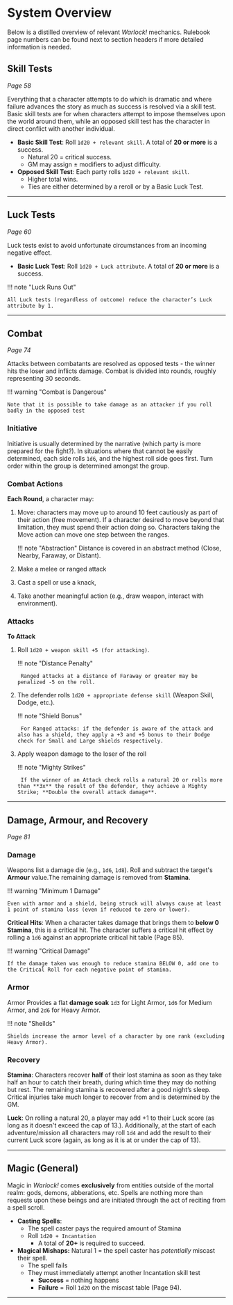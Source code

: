 # System Overview

Below is a distilled overview of relevant _Warlock!_ mechanics. Rulebook page numbers can be found next to section headers if more detailed information is needed.

## Skill Tests

_Page 58_

Everything that a character attempts to do which is dramatic and where failure advances the story as much as success is resolved via a skill test. Basic skill tests are for when characters attempt to impose themselves upon the world around them, while an opposed skill test has the character in direct conflict with another individual.

- **Basic Skill Test**: Roll `1d20 + relevant skill`. A total of **20 or more** is a success.
    - Natural 20 = critical success.
    - GM may assign ± modifiers to adjust difficulty.
- **Opposed Skill Test**: Each party rolls `1d20 + relevant skill`.
    - Higher total wins.
    - Ties are either determined by a reroll or by a Basic Luck Test.

---

## Luck Tests

_Page 60_

Luck tests exist to avoid unfortunate circumstances from an incoming negative effect.

- **Basic Luck Test**: Roll `1d20 + Luck attribute`. A total of **20 or more** is a success.

!!! note "Luck Runs Out"

    All Luck tests (regardless of outcome) reduce the character’s Luck attribute by 1.

---

## Combat

_Page 74_

Attacks between combatants are resolved as opposed tests - the winner hits the loser and inflicts damage. Combat is divided into rounds, roughly representing 30 seconds.

!!! warning "Combat is Dangerous"

    Note that it is possible to take damage as an attacker if you roll badly in the opposed test

### Initiative

Initiative is usually determined by the narrative (which party is more prepared for the fight?). In situations where that cannot be easily determined, each side rolls `1d6`, and the highest roll side goes first. Turn order within the group is determined amongst the group.

### Combat Actions
**Each Round**, a character may:

1. Move: characters may move up to around 10 feet cautiously as part of their action (free movement). If a character desired to move beyond that limitation, they must spend their action doing so. Characters taking the Move action can move one step between the ranges.
    
    !!! note "Abstraction"
        Distance is covered in an abstract method (Close, Nearby, Faraway, or Distant).


1. Make a melee or ranged attack
1. Cast a spell or use a knack,
1. Take another meaningful action (e.g., draw weapon, interact with environment).

### Attacks

**To Attack**

1. Roll `1d20 + weapon skill +5 (for attacking)`.
    
    !!! note "Distance Penalty"
    
        Ranged attacks at a distance of Faraway or greater may be penalized -5 on the roll.
    

1. The defender rolls `1d20 + appropriate defense skill` (Weapon Skill, Dodge, etc.).
        
    !!! note "Shield Bonus"
    
        For Ranged attacks: if the defender is aware of the attack and also has a shield, they apply a +3 and +5 bonus to their Dodge check for Small and Large shields respectively.
        

1. Apply weapon damage to the loser of the roll
    
    !!! note "Mighty Strikes"
    
        If the winner of an Attack check rolls a natural 20 or rolls more than **3x** the result of the defender, they achieve a Mighty Strike; **Double the overall attack damage**.
    

---

## Damage, Armour, and Recovery

_Page 81_

### Damage
Weapons list a damage die (e.g., `1d6`, `1d8`). Roll and subtract the target's **Armour** value.The remaining damage is removed from **Stamina**.
    
!!! warning "Minimum 1 Damage"

    Even with armor and a shield, being struck will always cause at least 1 point of stamina loss (even if reduced to zero or lower).
    
**Critical Hits**: When a character takes damage that brings them to **below 0 Stamina**, this is a critical hit. The character suffers a critical hit effect by rolling a `1d6` against an appropriate critical hit table (Page 85).
    
!!! warning "Critical Damage"

    If the damage taken was enough to reduce stamina BELOW 0, add one to the Critical Roll for each negative point of stamina.

### Armor

Armor Provides a flat **damage soak** `1d3` for Light Armor, `1d6` for Medium Armor, and `2d6` for Heavy Armor.
    
!!! note "Sheilds"

    Shields increase the armor level of a character by one rank (excluding Heavy Armor).
    

### Recovery
    
**Stamina**: Characters recover **half** of their lost stamina as soon as they take half an hour to catch their breath, during which time they may do nothing but rest. The remaining stamina is recovered after a good night’s sleep. Critical injuries take much longer to recover from and is determined by the GM.

**Luck**: On rolling a natural 20, a player may add +1 to their Luck score (as long as it doesn't exceed the cap of 13.). Additionally, at the start of each adventure/mission all characters may roll `1d4` and add the result to their current Luck score (again, as long as it is at or under the cap of 13).

---

## Magic (General)

Magic in _Warlock!_ comes **exclusively** from entities outside of the mortal realm: gods, demons, abberations, etc. Spells are nothing more than requests upon these beings and are initiated through the act of reciting from a spell scroll.

- **Casting Spells**:
    - The spell caster pays the required amount of Stamina
    - Roll `1d20 + Incantation`
        - A total of **20+** is required to succeed.
- **Magical Mishaps:** Natural 1 = the spell caster has _potentially_ miscast their spell.
    - The spell fails
    - They must immediately attempt another Incantation skill test
        - **Success** \= nothing happens
        - **Failure** \= Roll `1d20` on the miscast table (Page 94).

---